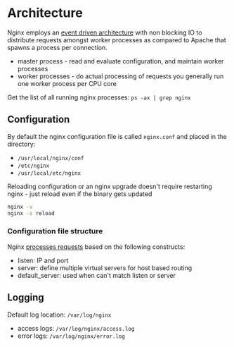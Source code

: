 # Architecture

Nginx employs an [event driven architecture](http://www.aosabook.org/en/nginx.html) with non blocking IO to distribute requests amongst worker processes as compared to Apache that spawns a process per connection.

* master process - read and evaluate configuration, and maintain worker processes
* worker processes - do actual processing of requests you generally run one worker process per CPU core

Get the list of all running nginx processes: `ps -ax | grep nginx`

## Configuration

By default the nginx configuration file is called `nginx.conf` and placed in the directory:

* `/usr/local/nginx/conf`
* `/etc/nginx` 
* `/usr/local/etc/nginx`

Reloading configuration or an nginx upgrade doesn't require restarting nginx - just reload even if the binary gets updated

```sh
nginx -v 
nginx -s reload
```

### Configuration file structure

Nginx [processes requests](https://nginx.org/en/docs/http/request_processing.html) based on the following constructs:

* listen: IP and port
* server: define multiple virtual servers for host based routing
* default_server: used when can't match listen or server

## Logging

Default log location: `/var/log/nginx`

* access logs: `/var/log/nginx/access.log`
* error logs: `/var/log/nginx/error.log`
